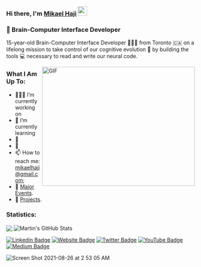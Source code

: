 ### Hi there, I'm <a href="https://mikaelhaji.com" target="_blank">Mikael Haji</a> <img src="https://media.giphy.com/media/hvRJCLFzcasrR4ia7z/giphy.gif" width="25px">

### 🧠 Brain-Computer Interface Developer


15-year-old Brain-Computer Interface Developer 👨🏻‍💻 from Toronto 🇨🇦 on a lifelong mission to take control of our cognitive evolution 🧠 by building the tools 💻 necessary to read and write our neural code.


<img align="right" alt="GIF" src="https://github.com/Gapur/Gapur/blob/master/coding.gif?raw=true" width="408" height="318" />
  
### **What I Am Up To:**

- 👨🏻‍💻 I’m currently working on 
- 🚀 I’m currently learning
- 💬 
- 📝 
- 📫 How to reach me: mikaelhaji@gmail.com;
- 📝 [Major Events](https://mikaelhaji.com/major-events).
- 🤖 [Projects](https://mikaelhaji.com/projects).



### **Statistics:**
  <img align="center" src="https://github-readme-stats.vercel.app/api/top-langs/?username=mikaelhaji&hide=java,html,tex&title_color=ffffff&text_color=c9cacc&icon_color=2bbc8a&bg_color=1d1f21&langs_count=3" />

  <img align="center" src="https://github-readme-stats.vercel.app/api?username=mikaelhaji&show_icons=true&line_height=27&count_private=true&title_color=ffffff&text_color=c9cacc&icon_color=2bbc8a&bg_color=1d1f21" alt="Martin's GitHub Stats" />
  
  
  
  
[![Linkedin Badge](https://img.shields.io/badge/-LinkedIn-0e76a8?style=flat-square&logo=Linkedin&logoColor=white)](https://linkedin.com/in/gapur-kassym)
[![Website Badge](https://img.shields.io/badge/Website-3b5998?style=flat-square&logo=google-chrome&logoColor=white)](https://mikaelhaji.com)
[![Twitter Badge](https://img.shields.io/badge/-Twitter-00acee?style=flat-square&logo=Twitter&logoColor=white)](https://twitter.com/GKassym)
[![YouTube Badge](https://img.shields.io/badge/-Youtube-e4405f?style=flat-square&logo=Youtube&logoColor=white)](https://instagram.com/gkassym/)
[![Medium Badge](https://img.shields.io/badge/Medium-%2312100E.svg?&style=for-square&logo=medium&logoColor=white)](https://gapur-kassym.medium.com/)

![Screen Shot 2021-08-26 at 2 53 05 AM](https://user-images.githubusercontent.com/68840767/130915385-884d9de2-2fc8-4332-af35-0079bcb7c97f.png)
